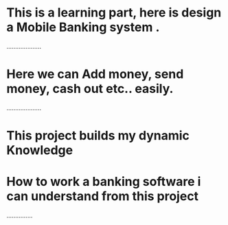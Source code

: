 # This is a learning part, here is design a Mobile Banking system .
....................
# Here we can Add money, send money, cash out etc.. easily.
....................

# This project builds my dynamic Knowledge 
# How to work a banking software i can understand from this project 
...............
